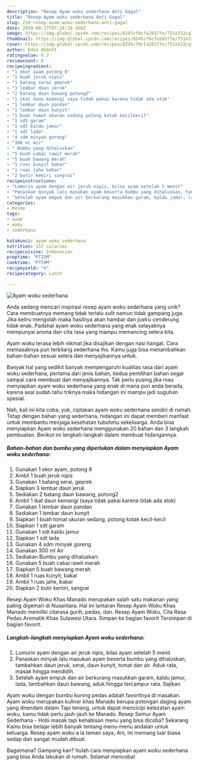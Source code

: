 ```yaml
---
description: "Resep Ayam woku sederhana Anti Gagal"
title: "Resep Ayam woku sederhana Anti Gagal"
slug: 210-resep-ayam-woku-sederhana-anti-gagal
date: 2020-08-17T07:24:19.456Z
image: https://img-global.cpcdn.com/recipes/8245cf0cfa2837fe/751x532cq70/ayam-woku-sederhana-foto-resep-utama.jpg
thumbnail: https://img-global.cpcdn.com/recipes/8245cf0cfa2837fe/751x532cq70/ayam-woku-sederhana-foto-resep-utama.jpg
cover: https://img-global.cpcdn.com/recipes/8245cf0cfa2837fe/751x532cq70/ayam-woku-sederhana-foto-resep-utama.jpg
author: Edna Abbott
ratingvalue: 4.3
reviewcount: 8
recipeingredient:
- "1 ekor ayam potong 8"
- "1 buah jeruk nipis"
- "1 batang serai geprek"
- "3 lembar daun jeruk"
- "2 batang daun bawang potong2"
- "1 ikat daun kemangi saya tidak pakai karena tidak ada stok"
- "1 lembar daun pandan"
- "1 lembar daun kunyit"
- "1 buah tomat ukuran sedang potong kotak kecilkecil"
- "1 sdt garam"
- "1 sdt kaldu jamur"
- "1 sdt lada"
- "4 sdm minyak goreng"
- "300 ml Air"
- " Bumbu yang dihaluskan"
- "5 buah cabai rawit merah"
- "5 buah bawang merah"
- "1 ruas kunyit bakar"
- "1 ruas jahe bakar"
- "2 butir kemiri sangrai"
recipeinstructions:
- "Lumurin ayam dengan air jeruk nipis, bilas ayam setelah 5 menit"
- "Panaskan minyak lalu masukan ayam beserta bumbu yang dihaluskan, tambahkan daun jeruk, serai, daun kunyit, tomat dan air. Aduk rata, masak hingga mendidih."
- "Setelah ayam empuk dan air berkurang masukkan garam, kaldu jamur, lada, tambahkan daun bawang, aduk hingga tercampur rata. Sajikan"
categories:
- Resep
tags:
- ayam
- woku
- sederhana

katakunci: ayam woku sederhana 
nutrition: 157 calories
recipecuisine: Indonesian
preptime: "PT15M"
cooktime: "PT59M"
recipeyield: "4"
recipecategory: Lunch

---
```



![Ayam woku sederhana](https://img-global.cpcdn.com/recipes/8245cf0cfa2837fe/751x532cq70/ayam-woku-sederhana-foto-resep-utama.jpg)

Anda sedang mencari inspirasi resep ayam woku sederhana yang unik? Cara membuatnya memang tidak terlalu sulit namun tidak gampang juga. Jika keliru mengolah maka hasilnya akan hambar dan justru cenderung tidak enak. Padahal ayam woku sederhana yang enak selayaknya mempunyai aroma dan cita rasa yang mampu memancing selera kita.

Ayam woku terasa lebih nikmat jika disajikan dengan nasi hangat. Cara memasaknya pun terbilang sederhana lho. Kamu juga bisa menambahkan bahan-bahan sesuai selera dan menyajikannya untuk.

Banyak hal yang sedikit banyak mempengaruhi kualitas rasa dari ayam woku sederhana, pertama dari jenis bahan, kedua pemilihan bahan segar sampai cara membuat dan menyajikannya. Tak perlu pusing jika mau menyiapkan ayam woku sederhana yang enak di mana pun anda berada, karena asal sudah tahu triknya maka hidangan ini mampu jadi suguhan spesial.


Nah, kali ini kita coba, yuk, ciptakan ayam woku sederhana sendiri di rumah. Tetap dengan bahan yang sederhana, hidangan ini dapat memberi manfaat untuk membantu menjaga kesehatan tubuhmu sekeluarga. Anda bisa menyiapkan Ayam woku sederhana menggunakan 20 bahan dan 3 langkah pembuatan. Berikut ini langkah-langkah dalam membuat hidangannya.

<!--inarticleads1-->

##### Bahan-bahan dan bumbu yang diperlukan dalam menyiapkan Ayam woku sederhana:

1. Gunakan 1 ekor ayam, potong 8
1. Ambil 1 buah jeruk nipis
1. Gunakan 1 batang serai, geprek
1. Siapkan 3 lembar daun jeruk
1. Sediakan 2 batang daun bawang, potong2
1. Ambil 1 ikat daun kemangi (saya tidak pakai karena tidak ada stok)
1. Gunakan 1 lembar daun pandan
1. Sediakan 1 lembar daun kunyit
1. Siapkan 1 buah tomat ukuran sedang, potong kotak kecil-kecil
1. Siapkan 1 sdt garam
1. Gunakan 1 sdt kaldu jamur
1. Siapkan 1 sdt lada
1. Gunakan 4 sdm minyak goreng
1. Gunakan 300 ml Air
1. Sediakan  Bumbu yang dihaluskan:
1. Gunakan 5 buah cabai rawit merah
1. Siapkan 5 buah bawang merah
1. Ambil 1 ruas kunyit, bakar
1. Ambil 1 ruas jahe, bakar
1. Siapkan 2 butir kemiri, sangrai


Resep Ayam Woku Khas Manado merupakan salah satu makanan yang paling digemari di Nusantara. Hal ini lantaran Resep Ayam Woku Khas Manado memiliki citarasa gurih, pedas, dan. Resep Ayam Woku, Cita Rasa Pedas Aromatik Khas Sulawesi Utara. Simpan ke bagian favorit Tersimpan di bagian favorit. 

<!--inarticleads2-->

##### Langkah-langkah menyiapkan Ayam woku sederhana:

1. Lumurin ayam dengan air jeruk nipis, bilas ayam setelah 5 menit
1. Panaskan minyak lalu masukan ayam beserta bumbu yang dihaluskan, tambahkan daun jeruk, serai, daun kunyit, tomat dan air. Aduk rata, masak hingga mendidih.
1. Setelah ayam empuk dan air berkurang masukkan garam, kaldu jamur, lada, tambahkan daun bawang, aduk hingga tercampur rata. Sajikan


Ayam woku dengan bumbu kuning pedas adalah favoritnya di masakan. Ayam woku merupakan kuliner khas Manado berupa potongan daging ayam yang direndam dalam Tapi tenang, untuk dapat mencicipi kelezatan ayam woku, kamu tidak perlu jauh-jauh ke Manado. Resep Semur Ayam Sederhana - Hobi masak tapi kehabisan menu yang bisa dicoba? Sekarang Kamu bisa belajar lebih banyak tentang menu-menu andalan untuk keluarga. Resep ayam woku a la teman saya, Ani, ini memang luar biasa sedap dan sangat mudah dibuat. 

Bagaimana? Gampang kan? Itulah cara menyiapkan ayam woku sederhana yang bisa Anda lakukan di rumah. Selamat mencoba!
